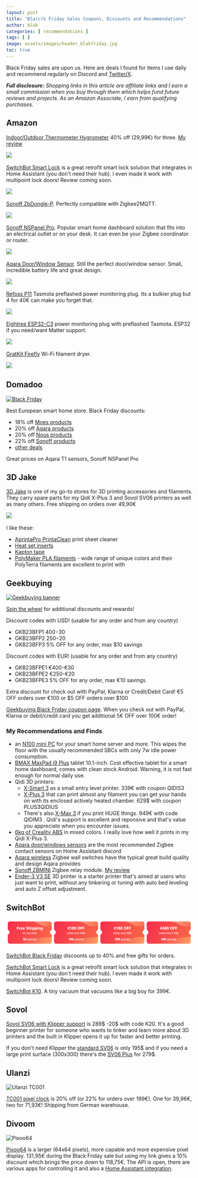 ```yaml
---
layout: post
title: "Bla(c)k Friday Sales Coupons, Discounts and Recommendations"
author: blak
categories: [ recommendations ]
tags: [ ]
image: assets/images/header_blakfriday.jpg
toc: true
---
```

Black Friday sales are upon us. Here are deals I found for items I use daily and recommend regularly on Discord and [Twitter/X](http;//twitter.com/blakadder_).

_**Full disclosure:** Shopping links in this article are affiliate links and I earn a small commission when you buy through them which helps fund future reviews and projects. As an Amazon Associate, I earn from qualifying purchases._

## Amazon

[Indoor/Outdoor Thermometer Hygrometer](https://www.amazon.de/-/en/SwitchBot-Thermometer-Hygrometer-Bluetooth-Temperature/dp/B0BVZC9Q31?crid=3KR83UT451MHH&keywords=switchbot&qid=1700210167&sprefix=switchbot%2Caps%2C114&sr=8-6&th=1&linkCode=li2&tag=blakadders-20&linkId=c526225057d91fac4d72c149a7750cc8&language=en_GB&ref_=as_li_ss_il) 40% off (29,99€) for three. [My review](switchbot-indoor-outdoor-thermo-hygrometer)

<a href="https://www.amazon.de/-/en/SwitchBot-Thermometer-Hygrometer-Bluetooth-Temperature/dp/B0BVZC9Q31?crid=3KR83UT451MHH&keywords=switchbot&qid=1700210167&sprefix=switchbot%2Caps%2C114&sr=8-6&th=1&linkCode=li2&tag=blakadders-20&linkId=c526225057d91fac4d72c149a7750cc8&language=en_GB&ref_=as_li_ss_il" target="_blank"><img src="https://ws-eu.amazon-adsystem.com/widgets/q?_encoding=UTF8&ASIN=B0BVZC9Q31&Format=_SL160_&ID=AsinImage&MarketPlace=DE&ServiceVersion=20070822&WS=1&tag=blakadders-20&language=en_GB" ></a><img src="https://ir-de.amazon-adsystem.com/e/ir?t=blakadders-20&language=en_GB&l=li2&o=3&a=B0BVZC9Q31" width="1" height="1" alt="" style="border:none !important; margin:0px !important;" />

[SwitchBot Smart Lock](https://www.amazon.de/dp/B0BHYV871T?th=1&linkCode=li2&tag=blakadders-20&linkId=2818ba9b86cfe7f53559dcd5d7276162&language=en_GB&ref_=as_li_ss_il) is a great retrofit smart lock solution that integrates in Home Assistant (you don't need  their hub). I even made it work with multipoint lock doors! Review coming soon.

<a href="https://www.amazon.de/dp/B0BHYV871T?th=1&linkCode=li2&tag=blakadders-20&linkId=2818ba9b86cfe7f53559dcd5d7276162&language=en_GB&ref_=as_li_ss_il" target="_blank"><img src="https://ws-eu.amazon-adsystem.com/widgets/q?_encoding=UTF8&ASIN=B0BHYV871T&Format=_SL160_&ID=AsinImage&MarketPlace=DE&ServiceVersion=20070822&WS=1&tag=blakadders-20&language=en_GB" ></a><img src="https://ir-de.amazon-adsystem.com/e/ir?t=blakadders-20&language=en_GB&l=li2&o=3&a=B0BHYV871T" width="1" height="1" alt="" style="border:none !important; margin:0px !important;" />

[Sonoff ZbDongle-P](https://www.amazon.de/-/en/Gateway-Universal-Antenna-Assistant-Wireless/dp/B09KXTCMSC?&linkCode=li2&tag=blakadders-20&linkId=ba68f27401c7227c24c231bfcca3976e&language=en_GB&ref_=as_li_ss_il). Perfectly compatible with Zigbee2MQTT. 

<a href="https://www.amazon.de/-/en/Gateway-Universal-Antenna-Assistant-Wireless/dp/B09KXTCMSC?&linkCode=li2&tag=blakadders-20&linkId=ba68f27401c7227c24c231bfcca3976e&language=en_GB&ref_=as_li_ss_il" target="_blank"><img src="https://ws-eu.amazon-adsystem.com/widgets/q?_encoding=UTF8&ASIN=B09KXTCMSC&Format=_SL160_&ID=AsinImage&MarketPlace=DE&ServiceVersion=20070822&WS=1&tag=blakadders-20&language=en_GB" ></a><img src="https://ir-de.amazon-adsystem.com/e/ir?t=blakadders-20&language=en_GB&l=li2&o=3&a=B09KXTCMSC" width="1" height="1" alt="" style="border:none !important; margin:0px !important;" />

[Sonoff NSPanel Pro](https://www.amazon.de/-/en/NSPanelPro-Bi-Directional-Synchronisation-ZigbeeGateway-Intelligent/dp/B0B99JFM23?&linkCode=li2&tag=blakadders-20&linkId=cd8613bc43b3af6ab2a72a847b0508f1&language=en_GB&ref_=as_li_ss_il). Popular smart home dashboard solution that fits into an electrical outlet or on your desk. It can even be your Zigbee coordinator or router.

<a href="https://www.amazon.de/-/en/NSPanelPro-Bi-Directional-Synchronisation-ZigbeeGateway-Intelligent/dp/B0B99JFM23?&linkCode=li2&tag=blakadders-20&linkId=cd8613bc43b3af6ab2a72a847b0508f1&language=en_GB&ref_=as_li_ss_il" target="_blank"><img src="https://ws-eu.amazon-adsystem.com/widgets/q?_encoding=UTF8&ASIN=B0B99JFM23&Format=_SL160_&ID=AsinImage&MarketPlace=DE&ServiceVersion=20070822&WS=1&tag=blakadders-20&language=en_GB" ></a><img src="https://ir-de.amazon-adsystem.com/e/ir?t=blakadders-20&language=en_GB&l=li2&o=3&a=B0B99JFM23" width="1" height="1" alt="" style="border:none !important; margin:0px !important;" />

[Aqara Door/Window Sensor](https://www.amazon.de/-/en/MCCGQ11LM/dp/B07D37VDM3?th=1&linkCode=li2&tag=blakadders-20&linkId=4408e22aca44d62c53af5e491b8e1ee3&language=en_GB&ref_=as_li_ss_il). Still the perfect door/window sensor. Small, incredible battery life and great design.

<a href="https://www.amazon.de/-/en/MCCGQ11LM/dp/B07D37VDM3?th=1&linkCode=li2&tag=blakadders-20&linkId=4408e22aca44d62c53af5e491b8e1ee3&language=en_GB&ref_=as_li_ss_il" target="_blank"><img src="https://ws-eu.amazon-adsystem.com/widgets/q?_encoding=UTF8&ASIN=B07D37VDM3&Format=_SL160_&ID=AsinImage&MarketPlace=DE&ServiceVersion=20070822&WS=1&tag=blakadders-20&language=en_GB" ></a><img src="https://ir-de.amazon-adsystem.com/e/ir?t=blakadders-20&language=en_GB&l=li2&o=3&a=B07D37VDM3" width="1" height="1" alt="" style="border:none !important; margin:0px !important;" />

[Refoss P11](https://www.amazon.de/P11/dp/B0C89CZMR5?crid=EVC9516L8TT6&keywords=tasmota&qid=1700211209&refinements=p_n_deal_type%3A26902993031&rnid=26902991031&sprefix=tasmota%2Caps%2C130&sr=8-1-spons&sp_csd=d2lkZ2V0TmFtZT1zcF9hdGY&psc=1&linkCode=li2&tag=blakadders-20&linkId=c4d9e6c823fd06a7ed0cd1e1b3f98ef4&language=en_GB&ref_=as_li_ss_il) Tasmota preflashed power monitoring plug. Its a bulkier plug but 4 for 40€ can make you forget that.

<a href="https://www.amazon.de/P11/dp/B0C89CZMR5?crid=EVC9516L8TT6&keywords=tasmota&qid=1700211209&refinements=p_n_deal_type%3A26902993031&rnid=26902991031&sprefix=tasmota%2Caps%2C130&sr=8-1-spons&sp_csd=d2lkZ2V0TmFtZT1zcF9hdGY&psc=1&linkCode=li2&tag=blakadders-20&linkId=c4d9e6c823fd06a7ed0cd1e1b3f98ef4&language=en_GB&ref_=as_li_ss_il" target="_blank"><img src="https://ws-eu.amazon-adsystem.com/widgets/q?_encoding=UTF8&ASIN=B0C89CZMR5&Format=_SL160_&ID=AsinImage&MarketPlace=DE&ServiceVersion=20070822&WS=1&tag=blakadders-20&language=en_GB" ></a><img src="https://ir-de.amazon-adsystem.com/e/ir?t=blakadders-20&language=en_GB&l=li2&o=3&a=B0C89CZMR5" width="1" height="1" alt="" style="border:none !important; margin:0px !important;" />

[Eightree ESP32-C3](https://www.amazon.de/-/en/Electricity-EIGHTREE-Assistant-Domoticz-ioBroker/dp/B0CHMMKZCQ?crid=9T4T4AGE47QH&keywords=nous+a1t&qid=1700211396&sprefix=nous+a1t%2Caps%2C99&sr=8-6&linkCode=li2&tag=blakadders-20&linkId=e354fddf3c16347728e1df8b5891bc2e&language=en_GB&ref_=as_li_ss_il) power monitoring plug with preflashed Tasmota. ESP32 if you need/want Matter support.

<a href="https://www.amazon.de/-/en/Electricity-EIGHTREE-Assistant-Domoticz-ioBroker/dp/B0CHMMKZCQ?crid=9T4T4AGE47QH&keywords=nous+a1t&qid=1700211396&sprefix=nous+a1t%2Caps%2C99&sr=8-6&linkCode=li2&tag=blakadders-20&linkId=e354fddf3c16347728e1df8b5891bc2e&language=en_GB&ref_=as_li_ss_il" target="_blank"><img src="https://ws-eu.amazon-adsystem.com/widgets/q?_encoding=UTF8&ASIN=B0CHMMKZCQ&Format=_SL160_&ID=AsinImage&MarketPlace=DE&ServiceVersion=20070822&WS=1&tag=blakadders-20&language=en_GB" ></a><img src="https://ir-de.amazon-adsystem.com/e/ir?t=blakadders-20&language=en_GB&l=li2&o=3&a=B0CHMMKZCQ" width="1" height="1" alt="" style="border:none !important; margin:0px !important;" />

[GratKit Firefly](https://www.amazon.de/-/en/Firefly-Filament-Controlled-Included-Effective/dp/B0CDC4Y58Z?crid=3AJ0ZVD41WUA1&keywords=gratkit&qid=1700213613&sprefix=gratkit%2Caps%2C105&sr=8-18&linkCode=li2&tag=blakadders-20&linkId=a6e7afdeabb8c66b50414f264330df67&language=en_GB&ref_=as_li_ss_il) Wi-Fi filament dryer.

<a href="https://www.amazon.de/-/en/Firefly-Filament-Controlled-Included-Effective/dp/B0CDC4Y58Z?crid=3AJ0ZVD41WUA1&keywords=gratkit&qid=1700213613&sprefix=gratkit%2Caps%2C105&sr=8-18&linkCode=li2&tag=blakadders-20&linkId=a6e7afdeabb8c66b50414f264330df67&language=en_GB&ref_=as_li_ss_il" target="_blank"><img src="https://ws-eu.amazon-adsystem.com/widgets/q?_encoding=UTF8&ASIN=B0CDC4Y58Z&Format=_SL160_&ID=AsinImage&MarketPlace=DE&ServiceVersion=20070822&WS=1&tag=blakadders-20&language=en_GB" ></a><img src="https://ir-de.amazon-adsystem.com/e/ir?t=blakadders-20&language=en_GB&l=li2&o=3&a=B0CDC4Y58Z" width="1" height="1" alt="" style="border:none !important; margin:0px !important;" />

## Domadoo

[![Black Friday](https://www.domadoo.fr/img/cms/Visuels-categories/Black-Friday-Week-17-27Nov2023-C-EN.jpg) ](https://www.domadoo.fr/en/73-black-friday-smart-home?domid=14)

Best European smart home store. Black Friday discounts:

- 18% off [Moes products](https://www.domadoo.fr/en/73-black-friday-smart-home?domid=14&q=Brand-MOES)
- 20% off [Aqara products](https://www.domadoo.fr/en/73-black-friday-smart-home?domid=14&q=Brand-AQARA)
- 20% off [Nous products](https://www.domadoo.fr/en/73-black-friday-smart-home?domid=14&q=Brand-NOUS)
- 22% off [Sonoff products](https://www.domadoo.fr/en/73-black-friday-smart-home?domid=14&q=Brand-SONOFF)
- [other deals](https://www.domadoo.fr/en/73-black-friday-smart-home?domid=14)

Great prices on Aqara T1 sensors, Sonoff NSPanel Pro

## 3D Jake

[3D Jake](https://tidd.ly/40MBYMT) is one of my go-to stores for 3D printing accessories and filaments. They carry spare parts for my Qidi X-Plus 3 and Sovol SV06 printers as well as many others. Free shipping on orders over 49,90€

![](https://ci6.googleusercontent.com/proxy/xpdmj1a_sYDLbynJrBw6tMh4Y721kQTg36MnnPMLoR2LHX3-G-OEZwqeWDWstL6H8jy-5i6TUmCig_d4L1C0sm-66S-uaDZ6sAUps9ld3hv_qnt0I5l4H54GRH0dvE-k1CFslzThzg4NwbGb7SafxCjCfaY=s0-d-e1-ft#https://c-3d.niceshops.com/upload/image/newsletter_subitem_small/email/default/31514_f77d5c7c.jpg
)

I like these:

- [AprintaPro PrintaClean](https://www.awin1.com/cread.php?awinmid=21761&awinaffid=930253&ued=https%3A%2F%2Fwww.3djake.de%2Faprintapro%2Fprintaclean%3Futm_source%3Dawin%26utm_medium%3Dcpc%26utm_campaign%3Dawin_3djake_de) print sheet cleaner
- [Heat set inserts](https://www.awin1.com/cread.php?awinmid=21761&awinaffid=930253&ued=https%3A%2F%2Fwww.3djake.de%2F3djake%2Fgewindeeinsaetze-50er-set%3Futm_source%3Dawin%26utm_medium%3Dcpc%26utm_campaign%3Dawin_3djake_de) 
- [Kapton tape](https://www.awin1.com/cread.php?awinmid=21761&awinaffid=930253&ued=https%3A%2F%2Fwww.3djake.de%2F3djake%2Fkapton-klebeband%3Futm_source%3Dawin%26utm_medium%3Dcpc%26utm_campaign%3Dawin_3djake_de)
- [PolyMaker PLA filaments](https://www.awin1.com/cread.php?awinmid=21761&awinaffid=930253&ued=https%3A%2F%2Fwww.3djake.com%2Fpolymaker%3Fkeyword%3Dpolymaker%26utm_source%3Dawin%26utm_medium%3Dcpc%26utm_campaign%3Dawin_3djake_de) - wide range of unique colors and their PolyTerra filaments are excellent to print with 

## Geekbuying

[![Geekbuying banner](https://www.geekbuying.com/dynamic-ads/banner1200x628.jpg)](https://www.geekbuying.com/dynamic-ads/link.html?id=3873)

[Spin the wheel](https://www.geekbuying.com/go/8AXeN2Gl) for additional discounts and rewards!

Discount codes with USD! (usable for any order and from any country)

- GKB23BFP1 $400-$30
- GKB23BFP2  $250-$20
- GKB23BFP3  5% OFF for any order, max $10 savings

Discount codes with EUR! (usable for any order and from any country)

- GKB23BFPE1  €400-€30
- GKB23BFPE2  €250-€20
- GKB23BFPE3  5% OFF for any order, max €10 savings

Extra discount for check out with PayPal, Klarna or Credit/Debit Card! €5 OFF orders over €100 or $5 OFF orders over $100

[Geekbuying Black Friday coupon page](https://www.geekbuying.com/go/89qPKBUZ). When you check out with PayPal, Klarna or debit/credit card you get additional 5€ OFF over 100€ order! 

### My Recommendations and Finds

- an [N100 mini PC](https://www.geekbuying.com/go/89SaR7mK) for your smart home server and more. This wipes the floor with the usually recommended SBCs with only 7w idle power consumption.
- [BMAX MaxPad i9 Plus](https://www.geekbuying.com/go/7pF3OteD) tablet 10.1-inch. Cost effective tablet for a smart home dashboard, comes with clean stock Android. Warning, it is not fast enough for normal daily use.
- Qidi 3D printers: 
  - [X-Smart 3](https://www.geekbuying.com/go/7sw4lI1t) as a small entry level printer. 339€ with coupon QIDIS3
  - [X-Plus 3](https://www.geekbuying.com/go/89UKjChI
) that can print almost any filament you can get your hands on with its enclosed actively heated chamber. 629$ with coupon PLUS3QIDIUS 
  - There's also [X-Max 3](https://www.geekbuying.com/go/89Sb4yMc) if you print HUGE things. 949€ with code QIDIM3
. Qidi's support is excellent and reponsive and that's value you appreciate when you encounter issues. 
- [6kg of Creality ABS](https://www.geekbuying.com/go/89SaiLp2) in mixed colors. I really love how well it prints in my Qidi X-Plus 3.
- [Aqara door/windows sensors](https://www.geekbuying.com/go/89UKmkrh) are the most recommended Zigbee contact sensors on Home Assistant discord
- [Aqara wireless](https://www.geekbuying.com/go/89UKopNq) Zigbee wall switches have the typical great build quality and design Aqara provides
- [Sonoff ZBMINI](https://www.geekbuying.com/go/89UKw0KI) Zigbee relay module. [My review](sonoff-zbmini)
- [Ender-3 V3 SE](https://www.geekbuying.com/go/8AXeV0IA) 3D printer is a starter printer that's aimed at users who just want to print, without any tinkering or tuning with auto bed leveling and auto Z offset adjustment.

## SwitchBot

[![SwitchBot Black Friday](/assets/images/black-friday/switchbot-bf.png)](https://shrsl.com/4b751)

[SwitchBot Black Friday](https://shrsl.com/4b751) discounts up to 40% and free gifts for orders. 

[SwitchBot Smart Lock](https://shrsl.com/4b753) is a great retrofit smart lock solution that integrates in Home Assistant (you don't need  their hub). I even made it work with multipoint lock doors! Review coming soon.

[SwitchBot K10](https://shrsl.com/4b754). A tiny vacuum that vacuums like a big boy for 399€.

## Sovol

[Sovol SV06 with Klipper support](https://www.sovol3d.com/products/sovol-sv06-3d-printer-and-klipper-bundles?sca_ref=3309524.Vd4MGn0pGL&sca_source=base) is 289$ -20$ with code K20. It's a good beginner printer for someone who wants to tinker and learn more about 3D printers and the built in Klipper opens it up for faster and better printing. 

If you don't need Klipper the [standard SV06](https://www.sovol3d.com/products/sovol-sv06-best-budget-3d-printer-for-beginner?sca_ref=3309524.Vd4MGn0pGL&sca_source=base) is only 195$ and if you need a large print surface (300x300) there's the [SV06 Plus](https://www.sovol3d.com/products/sovol-sv06-plus-fully-open-source-3d-printer-with-linear-rail-structure?sca_ref=3309524.Vd4MGn0pGL&sca_source=base) for 279$. 

## Ulanzi

![Ulanzi TC001](https://cdn.shopify.com/s/files/1/0136/3119/3188/files/564e1faf7ad5e37ee0db1d4f34975b9f_medium.jpg?v=1700190130)

[TC001 pixel clock](https://www.ulanzi.de/products/ulanzi-pixel-smart-uhr-2882?variant=40173809303607) is 20% off (or 22% for orders over 199€). One for 39,96€, two for 71,93€! Shipping from German warehouse.
## Divoom


![Pixoo64](https://cdn.shopify.com/s/files/1/0082/4105/3814/products/Pixoo-64.jpg?v=1699871278&width=283&height=283&crop=center)

[Pixoo64](https://collabs.shop/hpilym) is a larger (64x64 pixels), more capable and more expensive pixel display. 131,95€ during the Black Friday sale but using my link gives a 10% discount which brings the price down to 118,75€. The API is open, there are various apps for controlling it and also a [Home Assistant integration](https://github.com/gickowtf/pixoo-homeassistant).
